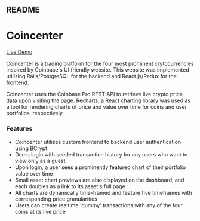 ## README

# Coincenter

[Live Demo](https://coincenter.herokuapp.com/#/)

Coincenter is a trading platform for the four most prominent crytocurrencies inspired by Coinbase's UI friendly website. This website was implemented utilizing Rails/PostgreSQL for the backend and React.js/Redux for the frontend. 

Coincenter uses the Coinbase Pro REST API to retrieve live crypto price data upon visiting the page. Recharts, a React charting library was used as a tool for rendering charts of price and value over time for coins and user portfolios, respectively.

### Features
+ Coincenter utilizes custom frontend to backend user authentication using BCrypt
+ Demo login with seeded transaction history for any users who want to view only as a guest
+ Upon login, a user sees a prominently featured chart of their portfolio value over time
+ Small asset chart previews are also displayed on the dashboard, and each doubles as a link to its asset's full page
+ All charts are dynamically time-framed and feature five timeframes with corresponding price granularities
+ Users can create realtime 'dummy' transactions with any of the four coins at its live price

